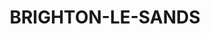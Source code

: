---
lastmod: '2025-04-06T06:05:20+00:00'
latitude: -33.955393
layout: suburb
longitude: 151.148204
postcode: '2216'
state: NSW
title: BRIGHTON-LE-SANDS
url: /nsw/brighton-le-sands/
---